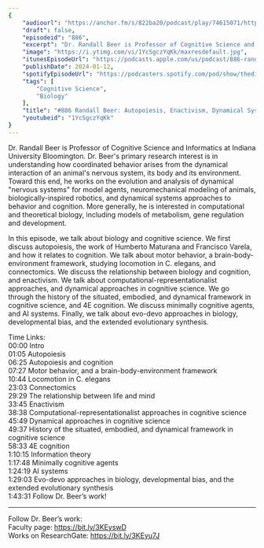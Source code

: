 ```yaml
---
{
	"audiourl": "https://anchor.fm/s/822ba20/podcast/play/74615071/https%3A%2F%2Fd3ctxlq1ktw2nl.cloudfront.net%2Fstaging%2F2023-7-14%2F838c372d-f47d-6c49-1aa3-88622bf4e5a6.m4a",
	"draft": false,
	"episodeid": "886",
	"excerpt": "Dr. Randall Beer is Professor of Cognitive Science and Informatics at Indiana University Bloomington. Dr. Beer's primary research interest is in understanding how coordinated behavior arises from the dynamical interaction of an animal's nervous system, its body and its environment. Toward this end, he works on the evolution and analysis of dynamical \"nervous systems\" for model agents, neuromechanical modeling of animals, biologically-inspired robotics, and dynamical systems approaches to behavior and cognition. More generally, he is interested in computational and theoretical biology, including models of metabolism, gene regulation and development.",
	"image": "https://i.ytimg.com/vi/1YcSgczYqKk/maxresdefault.jpg",
	"itunesEpisodeUrl": "https://podcasts.apple.com/us/podcast/886-randall-beer-autopoiesis-enactivism-dynamical-systems/id1451347236?i=1000641472703&uo=4",
	"publishDate": 2024-01-12,
	"spotifyEpisodeUrl": "https://podcasters.spotify.com/pod/show/thedissenter/episodes/886-Randall-Beer-Autopoiesis--Enactivism--Dynamical-Systems--and-Evo-Devo-Approaches-in-Biology-e283iqv",
	"tags": [
		"Cognitive Science",
		"Biology"
	],
	"title": "#886 Randall Beer: Autopoiesis, Enactivism, Dynamical Systems, and Evo-Devo Approaches in Biology",
	"youtubeid": "1YcSgczYqKk"
}
---
```

Dr. Randall Beer is Professor of Cognitive Science and Informatics at Indiana University Bloomington. Dr. Beer's primary research interest is in understanding how coordinated behavior arises from the dynamical interaction of an animal's nervous system, its body and its environment. Toward this end, he works on the evolution and analysis of dynamical "nervous systems" for model agents, neuromechanical modeling of animals, biologically-inspired robotics, and dynamical systems approaches to behavior and cognition. More generally, he is interested in computational and theoretical biology, including models of metabolism, gene regulation and development.

In this episode, we talk about biology and cognitive science. We first discuss autopoiesis, the work of Humberto Maturana and Francisco Varela, and how it relates to cognition. We talk about motor behavior, a brain-body-environment framework, studying locomotion in C. elegans, and connectomics. We discuss the relationship between biology and cognition, and enactivism. We talk about computational-representationalist approaches, and dynamical approaches in cognitive science. We go through the history of the situated, embodied, and dynamical framework in cognitive science, and 4E cognition. We discuss minimally cognitive agents, and AI systems. Finally, we talk about evo-devo approaches in biology, developmental bias, and the extended evolutionary synthesis.

Time Links:  
<time>00:00</time> Intro  
<time>01:05</time> Autopoiesis  
<time>06:25</time> Autopoiesis and cognition  
<time>07:27</time> Motor behavior, and a brain-body-environment framework  
<time>10:44</time> Locomotion in C. elegans  
<time>23:03</time> Connectomics  
<time>29:29</time> The relationship between life and mind  
<time>33:45</time> Enactivism  
<time>38:38</time> Computational-representationalist approaches in cognitive science  
<time>45:49</time> Dynamical approaches in cognitive science  
<time>49:37</time> History of the situated, embodied, and dynamical framework in cognitive science  
<time>58:33</time> 4E cognition  
<time>1:10:15</time> Information theory  
<time>1:17:48</time> Minimally cognitive agents  
<time>1:24:19</time> AI systems  
<time>1:29:03</time> Evo-devo approaches in biology, developmental bias, and the extended evolutionary synthesis  
<time>1:43:31</time> Follow Dr. Beer’s work!

---

Follow Dr. Beer’s work:  
Faculty page: https://bit.ly/3KEyswD  
Works on ResearchGate: https://bit.ly/3KEyu7J
